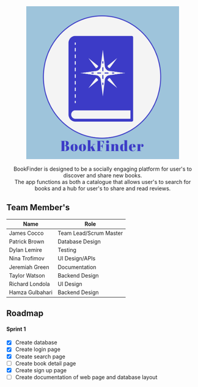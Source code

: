 <div align="center">
  <img src="BookFinderLogo.png" width="400" height="400">
  
BookFinder is designed to be a socially engaging platform for user's to discover and share new books.</br>
The app functions as both a catalogue that allows user's to search for books and a hub for user's to share and read reviews.
</div>

## Team Member's

| Name | Role |
| --- | --- |
|James Cocco | Team Lead/Scrum Master|
| Patrick Brown | Database Design |
| Dylan Lemire | Testing |
| Nina Trofimov | UI Design/APIs |
| Jeremiah Green | Documentation |
| Taylor Watson | Backend Design |
| Richard Londola | UI Design |
| Hamza Gulbahari | Backend Design |

## Roadmap

#### Sprint 1

- [x] Create database
- [x] Create login page
- [x] Create search page
- [ ] Create book detail page
- [x] Create sign up page
- [ ] Create documentation of web page and database layout
